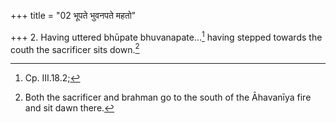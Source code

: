 +++
title = "02 भूपते भुवनपते महतो"

+++
2. Having uttered bhūpate bhuvanapate...[^1] having stepped towards the couth the sacrificer sits down.[^2]  

[^1]: Cp. III.18.2;  

[^2]: Both the sacrificer and brahman go to the south of the Āhavanīya fire and sit dawn there. 
